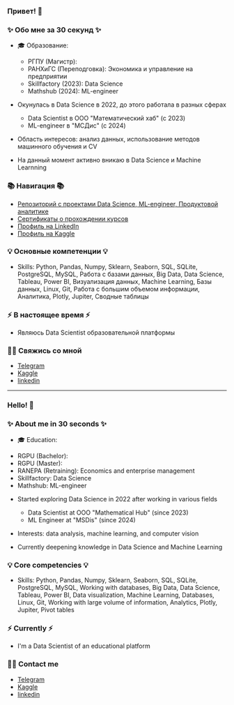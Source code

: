 ### Привет! 👋

### ✨ Обо мне за 30 секунд ✨ 
* 🎓 Образование:
  - РГПУ (Магистр):
  - РАНХиГС (Переподговка): Экономика и управление на предприятии
  - Skillfactory (2023): Data Science
  - Mathshub (2024): ML-engineer

* Окунулась в Data Science в 2022, до этого работала в разных сферах
  - Data Scientist в OOO "Математический хаб" (с 2023)
  - ML-engineer в "МСДис" (с 2024)

* Область интересов: анализ данных, использование методов машинного обучения и СV
* На данный момент активно вникаю в Data Science и Maсhine Learnning

  

### 📚 Навигация 📚

* [Репозиторий с проектами Data Science, ML-engineer, Продуктовой аналитике](https://github.com/Lidiya-cutie/MyProjects/blob/master/README.md)
* [Сертификаты о прохождении курсов](https://github.com/Lidiya-cutie/certificates)
* [Профиль на LinkedIn](https://www.linkedin.com/in/lidiya-korotkova-a363b5274)
* [Профиль на Kaggle](https://www.kaggle.com/lidiyacutie)

### 💡 Основные компетенции 💡
- Skills: Python, Pandas, Numpy, Sklearn, Seaborn, SQL, SQLite, PostgreSQL, MySQL, Работа с базами данных, Big Data, Data Science, Tableau, Power BI, Визуализация данных, Machine Learning, Базы данных, Linux, Git, Работа с большим объемом информации, Аналитика, Plotly, Jupiter, Сводные таблицы

### ⚡️ В настоящее время ⚡️
- Являюсь Data Scientist образовательной платформы

### 🙌🏻 Свяжись со мной
- [Telegram](https://t.me/Lidiya_cutie)
- [Kaggle](https://www.kaggle.com/lidiyacutie)
- [linkedin](https://www.linkedin.com/in/lidya-korotkova-a363b5274)
---

### Hello! 👋

### ✨ About me in 30 seconds ✨ 
* 🎓 Education:
 - RGPU (Bachelor):
 - RGPU (Master):
 - RANEPA (Retraining): Economics and enterprise management
 - Skillfactory: Data Science
 - Mathshub: ML-engineer
   
* Started exploring Data Science in 2022 after working in various fields
  - Data Scientist at OOO "Mathematical Hub" (since 2023)
  - ML Engineer at "MSDis" (since 2024)
* Interests: data analysis, machine learning, and computer vision

* Currently deepening knowledge in Data Science and Machine Learning 

### 💡 Core competencies 💡
  - Skills: Python, Pandas, Numpy, Sklearn, Seaborn, SQL, SQLite, PostgreSQL, MySQL, Working with databases, Big Data, Data Science, Tableau, Power BI, Data visualization, Machine Learning, Databases, Linux, Git, Working with large volume of information, Analytics, Plotly, Jupiter, Pivot tables


### ⚡️ Currently ⚡️
- I'm a Data Scientist of an educational platform

### 🙌🏻 Contact me
- [Telegram](https://t.me/Lidiya_cutie)
- [Kaggle](https://www.kaggle.com/lidiyacutie)
- [linkedin](https://www.linkedin.com/in/lidya-korotkova-a363b5274)
